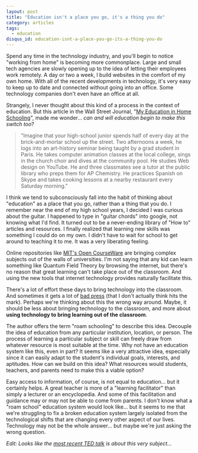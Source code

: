 ```yaml
---
layout: post
title: "Education isn't a place you go, it's a thing you do"
category: articles
tags:
  - education
disqus_id: education-isnt-a-place-you-go-its-a-thing-you-do
---
```


Spend any time in the technology industry, and you'll begin to notice "working from home" is becoming more commonplace. Large and small tech agencies are slowly opening up to the idea of letting their employees work remotely. A day or two a week, I build websites in the comfort of my own home. With all of the recent developments in technology, it's very easy to keep up to date and connected without going into an office. Some technology companies don't even have an office at all.

Strangely, I never thought about this kind of a process in the context of education. But this article in the Wall Street Journal, "[My Education in Home Schooling](wsj)", made me wonder... *can and will education begin to make this switch too*? 

>"Imagine that your high-school junior spends half of every day at the brick-and-mortar school up the street. Two afternoons a week, he logs into an art-history seminar being taught by a grad student in Paris. He takes computer animation classes at the local college, sings in the church choir and dives at the community pool. He studies Web design on YouTube. He and three classmates see a tutor at the public library who preps them for AP Chemistry. He practices Spanish on Skype and takes cooking lessons at a nearby restaurant every Saturday morning."

I think we tend to subconsciously fall into the habit of thinking about "education" as a place that you go, rather than a thing that you do. I remember near the end of my high school years, I decided I was curious about the guitar. I happened to type in "guitar chords" into google, not knowing what I'd find. It turned out to be a never-ending library of "How to" articles and resources. I finally realized that learning new skills was something I could do on my own. I didn't have to wait for school to get around to teaching it to me. It was a very liberating feeling. 

Online repositories like [MIT's Open CourseWare](ocw) are bringing complex subjects out of the walls of universities. I'm not saying that any kid can learn something like Quantum Field Theory by browsing the internet, but there's no reason that great learning can't take place out of the classroom. And using the new tools that internet technology provides naturally facilitate this.

There's a lot of effort these days to bring technology into the classroom. And sometimes it gets a lot of [bad press](slate) (that I don't actually think hits the mark). Perhaps we're thinking about this the wrong way around. Maybe, it should be less about bringing technology to the classroom, and more about **using technology to bring learning out of the classroom**.

The author offers the term "roam schooling" to describe this idea. Decouple the idea of education from any particular institution, location, or person. The process of learning a particular subject or skill can freely draw from whatever resource is most suitable at the time. Why not have an education system like this, even in part? It seems like a very attractive idea, especially since it can easily adapt to the student's individual goals, interests, and aptitudes. How can we build on this idea? What resources would students, teachers, and parents need to make this a viable option?

Easy access to information, of course, is not equal to education... but it certainly helps. A great teacher is more of a "learning facilitator" than simply a lecturer or an encyclopedia. And some of this facilitation and guidance may or may not be able to come from parents. I don't know what a "roam school" education system would look like... but it seems to me that we're struggling to fix a broken education system largely isolated from the technological shifts that are changing every other aspect of our lives. Technology may not be the whole answer... but maybe we're just asking the wrong question.

*Edit: Looks like the [most recent TED talk](http://t.co/nt0xhEky) is about this very subject...*

[wsj]: http://online.wsj.com/article/SB10000872396390443343704577549472535089552.html "My Education in Home Schooling"
[ocw]: http://ocw.mit.edu/index.htm "MIT Open CourseWare"
[slate]: http://www.slate.com/articles/technology/future_tense/2012/06/math_learning_software_and_other_technology_are_hurting_education_.single.html